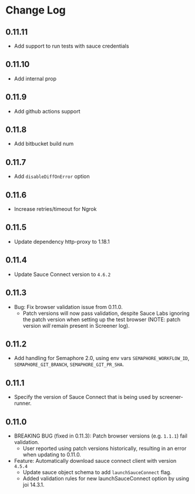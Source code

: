 # Change Log

## 0.11.11
- Add support to run tests with sauce credentials

## 0.11.10
- Add internal prop

## 0.11.9
- Add github actions support

## 0.11.8
- Add bitbucket build num

## 0.11.7
- Add `disableDiffOnError` option

## 0.11.6
- Increase retries/timeout for Ngrok

## 0.11.5
- Update dependency http-proxy to 1.18.1

## 0.11.4
- Update Sauce Connect version to `4.6.2`

## 0.11.3
- Bug: Fix browser validation issue from 0.11.0.
  - Patch versions will now pass validation, despite Sauce Labs ignoring the patch version when setting up the test browser (NOTE: patch version _will_ remain present in Screener log).

## 0.11.2
- Add handling for Semaphore 2.0, using env vars `SEMAPHORE_WORKFLOW_ID`,  `SEMAPHORE_GIT_BRANCH`, `SEMAPHORE_GIT_PR_SHA`.

## 0.11.1
- Specify the version of Sauce Connect that is being used by screener-runner.

## 0.11.0
- BREAKING BUG (fixed in 0.11.3): Patch browser versions (e.g. `1.1.1`) fail validation.
  - User reported using patch versions historically, resulting in an error when updating to 0.11.0.
- Feature: Automatically download sauce connect client with version `4.5.4`
  - Update sauce object schema to add `launchSauceConnect` flag.
  - Added validation rules for new launchSauceConnect option by using joi 14.3.1.
